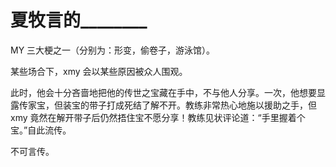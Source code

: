 # 夏牧言的\_\_\_\_\_\_\_\_

MY 三大梗之一（分别为：形变，偷卷子，游泳馆）。

某些场合下，xmy 会以某些原因被众人围观。

此时，他会十分吝啬地把他的传世之宝藏在手中，不与他人分享。一次，他想要显露传家宝，但装宝的带子打成死结了解不开。教练非常热心地施以援助之手，但 xmy 竟然在解开带子后仍然捂住宝不愿分享！教练见状评论道：“手里握着个宝。”自此流传。

不可言传。
